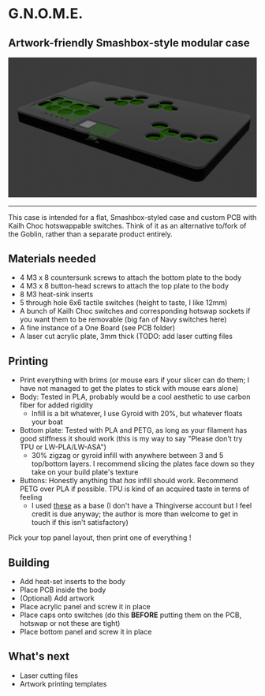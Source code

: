 # G.N.O.M.E.
## Artwork-friendly Smashbox-style modular case

![For Gnomeregan !](../img/gnome.png)

---

This case is intended for a flat, Smashbox-styled case and custom PCB with Kailh Choc hotswappable switches. Think of it as an alternative to/fork of the Goblin, rather than a separate product entirely.

## Materials needed

- 4 M3 x 8 countersunk screws to attach the bottom plate to the body
- 4 M3 x 8 button-head screws to attach the top plate to the body
- 8 M3 heat-sink inserts
- 5 through hole 6x6 tactile switches (height to taste, I like 12mm)
- A bunch of Kailh Choc switches and corresponding hotswap sockets if you want them to be removable (big fan of Navy switches here)
- A fine instance of a One Board (see PCB folder)
- A laser cut acrylic plate, 3mm thick (TODO: add laser cutting files

## Printing

- Print everything with brims (or mouse ears if your slicer can do them; I have not managed to get the plates to stick with mouse ears alone)
- Body: Tested in PLA, probably would be a cool aesthetic to use carbon fiber for added rigidity
	- Infill is a bit whatever, I use Gyroid with 20%, but whatever floats your boat
- Bottom plate: Tested with PLA and PETG, as long as your filament has good stiffness it should work (this is my way to say "Please don't try TPU or LW-PLA/LW-ASA")
	- 30% zigzag or gyroid infill with anywhere between 3 and 5 top/bottom layers. I recommend slicing the plates face down so they take on your build plate's texture
- Buttons: Honestly anything that *has* infill should work. Recommend PETG over PLA if possible. TPU is kind of an acquired taste in terms of feeling
	- I used [these](https://www.thingiverse.com/thing:5368051) as a base (I don't have a Thingiverse account but I feel credit is due anyway; the author is more than welcome to get in touch if this isn't satisfactory)

Pick your top panel layout, then print one of everything !

## Building

- Add heat-set inserts to the body
- Place PCB inside the body
- (Optional) Add artwork
- Place acrylic panel and screw it in place
- Place caps onto switches (do this **BEFORE** putting them on the PCB, hotswap or not these are tight)
- Place bottom panel and screw it in place

## What's next

- Laser cutting files
- Artwork printing templates
